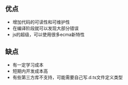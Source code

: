## 优点

- 增加代码的可读性和可维护性
- 在编译阶段就可以发现大部分错误
- js的超级，可以使用很多ecma新特性

## 缺点

- 有一定学习成本
- 短期内开发成本高
- 有些第三方库不支持，可能需要自己写.d.ts文件定义类型

